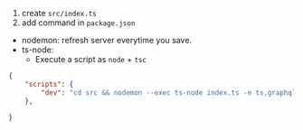 1. create `src/index.ts`
2. add command in `package.json`
- nodemon: refresh server everytime you save.
- ts-node: 
	-  Execute a script as `node` + `tsc`
```json
{
	"scripts": {
		"dev": "cd src && nodemon --exec ts-node index.ts -e ts,graphql"
	},

}
```
<!--stackedit_data:
eyJoaXN0b3J5IjpbLTExNTE2NTczMTFdfQ==
-->